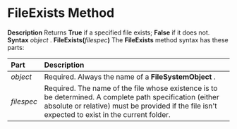 
# FileExists Method



 **Description**
Returns  **True** if a specified file exists; **False** if it does not.
 **Syntax**
 _object_ . **FileExists(**_filespec_**)**
The  **FileExists** method syntax has these parts:


|**Part**|**Description**|
|:-----|:-----|
| _object_|Required. Always the name of a  **FileSystemObject** .|
| _filespec_|Required. The name of the file whose existence is to be determined. A complete path specification (either absolute or relative) must be provided if the file isn't expected to exist in the current folder.|
